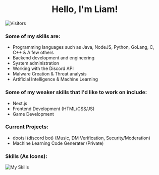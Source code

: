 <div align="center">
<h1>Hello, I'm Liam!</h1>
</div>

![Visitors](https://komarev.com/ghpvc/?username=liammmdeveloper&color=0384fc)

### Some of my skills are:
- Programming languages such as Java, NodeJS, Python, GoLang, C, C++ & A few others
- Backend development and engineering
- System administration
- Working with the Discord API
- Malware Creation & Threat analysis
- Artificial Intelligence & Machine Learning


### Some of my weaker skills that I'd like to work on include:
- Next.js
- Frontend Development (HTML/CSS/JS)
- Game Development

### Current Projects:
- dootsi (discord bot) (Music, DM Verification, Security/Moderation)
- Machine Learning Code Generater (Private)


### Skills (As Icons):
![My Skills](https://skillicons.dev/icons?i=java,bash,cloudflare,tensorflow,discord,bots,go,express,gradle,lua,vim,mysql,py,sqlite,selenium,c,cpp,firebase,git&perline=7)
